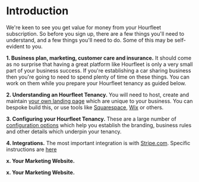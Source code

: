 # Introduction  

We're keen to see you get value for money from your Hourfleet subscription. So before you sign up, there are a few things you'll need to understand, and a few things you'll need to do. Some of this may be self-evident to you.

**1. Business plan, marketing, customer care and insurance.** It should come as no surprise that having a great platform like Hourfleet is only a very small part of your business success. If you're establishing a car sharing business then you're going to need to spend plenty of time on these things. You can work on them while you prepare your Hourfleet tenancy as guided below.

**2. Understanding an Hourfleet Tenancy.** You will need to host, create and maintain [your own landing page](yoursite.html) which are unique to your business. You can bespoke build this, or use tools like [Squarespace](http://squarespace.com), [Wix](htp://wix.com) or others.

**3. Configuring your Hourfleet Tenancy.** These are a large number of [configuration options](http://docs.hourfleet.com/youconfigure.html) which help you establish the branding, business rules and other details which underpin your tenancy. 

**4. Integrations.** The most important integration is with [Stripe.com](http://stripe.com). Specific instructions are [here](http://docs.hourfleet.com/youprovide.html)   


**x. Your Marketing Website.**   


**x. Your Marketing Website.**   


